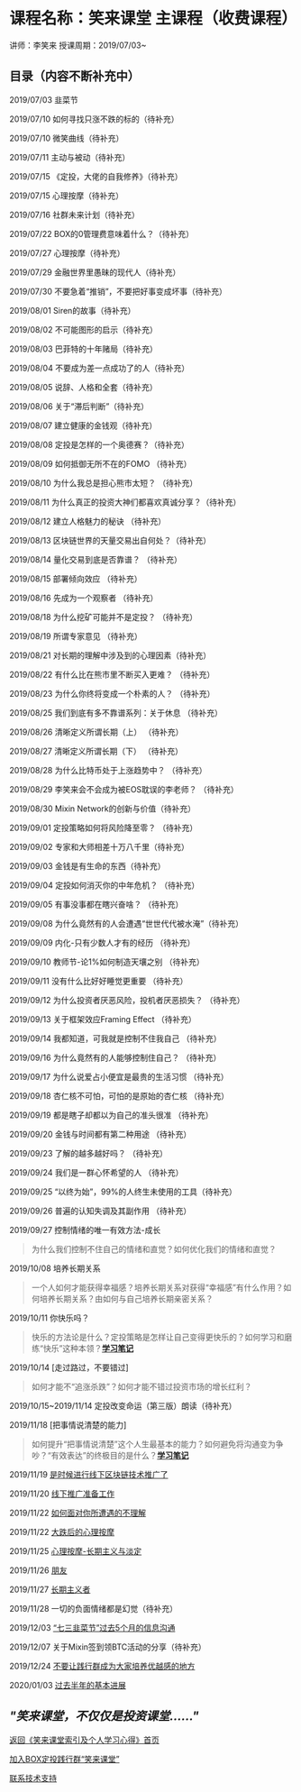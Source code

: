 # 课程名称：笑来课堂 主课程（收费课程）

讲师：李笑来 授课周期：2019/07/03~

## 目录（内容不断补充中）

2019/07/03 韭菜节

2019/07/10 如何寻找只涨不跌的标的（待补充）

2019/07/10 微笑曲线（待补充）

2019/07/11 主动与被动（待补充）

2019/07/15 《定投，大佬的自我修养》（待补充）

2019/07/15 心理按摩（待补充）

2019/07/16 社群未来计划（待补充）

2019/07/22 BOX的0管理费意味着什么？（待补充）

2019/07/27 心理按摩（待补充）

2019/07/29 金融世界里愚昧的现代人（待补充）

2019/07/30 不要急着“推销”，不要把好事变成坏事（待补充）

2019/08/01 Siren的故事（待补充）

2019/08/02 不可能图形的启示（待补充）

2019/08/03 巴菲特的十年赌局（待补充）

2019/08/04 不要成为差一点成功了的人（待补充）

2019/08/05 说辞、人格和全套（待补充）

2019/08/06 关于“滞后判断”（待补充）

2019/08/07 建立健康的金钱观（待补充）

2019/08/08 定投是怎样的一个奥德赛？（待补充）

2019/08/09 如何抵御无所不在的FOMO （待补充）

2019/08/10 为什么我总是担心熊市太短？ （待补充）

2019/08/11 为什么真正的投资大神们都喜欢真诚分享？（待补充） 

2019/08/12 建立人格魅力的秘诀 （待补充）

2019/08/13 区块链世界的天量交易出自何处？（待补充） 

2019/08/14 量化交易到底是否靠谱？ （待补充）

2019/08/15 部署倾向效应 （待补充）

2019/08/16 先成为一个观察者 （待补充）

2019/08/18 为什么挖矿可能并不是定投？ （待补充）

2019/08/19 所谓专家意见 （待补充）

2019/08/21 对长期的理解中涉及到的心理因素（待补充） 

2019/08/22 有什么比在熊市里不断买入更难？ （待补充）

2019/08/23 为什么你终将变成一个朴素的人？ （待补充）

2019/08/25 我们到底有多不靠谱系列：关于休息 （待补充）

2019/08/26 清晰定义所谓长期（上） （待补充）

2019/08/27 清晰定义所谓长期（下） （待补充）

2019/08/28 为什么比特币处于上涨趋势中？ （待补充）

2019/08/29 李笑来会不会成为被EOS耽误的李老师？ （待补充）

2019/08/30 Mixin Network的创新与价值（待补充）

2019/09/01 定投策略如何将风险降至零？ （待补充）

2019/09/02 专家和大师相差十万八千里（待补充）

2019/09/03 金钱是有生命的东西（待补充）

2019/09/04 定投如何消灭你的中年危机？ （待补充）

2019/09/05 有事没事都在瞎兴奋啥？ （待补充）

2019/09/08 为什么竟然有的人会遭遇“世世代代被水淹”（待补充） 

2019/09/09 内化-只有少数人才有的经历 （待补充）

2019/09/10 教师节-论1%如何制造天壤之别 （待补充）

2019/09/11 没有什么比好好睡觉更重要 （待补充）

2019/09/12 为什么投资者厌恶风险，投机者厌恶损失？ （待补充）

2019/09/13 关于框架效应Framing Effect （待补充）

2019/09/14 我都知道，可我就是控制不住我自己 （待补充）

2019/09/16 为什么竟然有的人能够控制住自己？ （待补充）

2019/09/17 为什么说爱占小便宜是最贵的生活习惯 （待补充）

2019/09/18 杏仁核不可怕，可怕的是原始的杏仁核 （待补充）

2019/09/19 都是瞎子却都以为自己的准头很准 （待补充）

2019/09/20 金钱与时间都有第二种用途 （待补充）

2019/09/23 了解的越多越好吗？ （待补充）

2019/09/24 我们是一群心怀希望的人 （待补充）

2019/09/25 “以终为始”，99%的人终生未使用的工具（待补充）

2019/09/26 普遍的认知失调及其副作用 （待补充）

2019/09/27 控制情绪的唯一有效方法-成长

> 为什么我们控制不住自己的情绪和直觉？如何优化我们的情绪和直觉？

2019/10/08 培养长期关系

> 一个人如何才能获得幸福感？培养长期关系对获得“幸福感”有什么作用？如何培养长期关系？由如何与自己培养长期亲密关系？

2019/10/11 你快乐吗？

> 快乐的方法论是什么？定投策略是怎样让自己变得更快乐的？如何学习和磨练“快乐”这种本领？[**学习笔记**](/xiaolai-main-course-private/20191011-private-course-are-you-happy.md)

2019/10/14 [走过路过，不要错过]

> 如何才能不“追涨杀跌”？如何才能不错过投资市场的增长红利？

2019/10/15~2019/11/14 定投改变命运（第三版）朗读（待补充）

2019/11/18 [把事情说清楚的能力]

> 如何提升“把事情说清楚”这个人生最基本的能力？如何避免将沟通变为争吵？“有效表达”的终极目的是什么？[**学习笔记**](/xiaolai-main-course-private/20191118-private-course-explain-clearly.md)

2019/11/19 [是时候进行线下区块链技术推广了](/xiaolai-main-course-private/20191119-private-course-time-to-promote.md)

2019/11/20 [线下推广准备工作](/xiaolai-main-course-private/20191120-private-course-preparation.md)

2019/11/22 [如何面对你所遭遇的不理解](/xiaolai-main-course-private/20191122-private-course-misunderstanding.md)

2019/11/22 [大跌后的心理按摩](/xiaolai-main-course-private/20191122-private-course-take-it-easy.md)

2019/11/25 [心理按摩-长期主义与淡定](/xiaolai-main-course-private/20191125-private-course-long-term.md)

2019/11/26 [朋友](/xiaolai-main-course-private/20191126-private-course-friends.md)

2019/11/27 [长期主义者](/xiaolai-main-course-private/20191127-private-course-the-person-who-admire-long-term.md)

2019/11/28 一切的负面情绪都是幻觉（待补充）

2019/12/03 [“七三韭菜节”过去5个月的信息沟通](/xiaolai-main-course-private/20191203-private-course-last-five-months.md)

2019/12/07 关于Mixin签到领BTC活动的分享（待补充）

2019/12/24 [不要让践行群成为大家培养优越感的地方](xiaolai-main-course-private/20191224-private-course-superiority.md)

2020/01/03 [过去半年的基本进展](xiaolai-main-course-private/20200103-private-course-semi-annual-summary.md)

## ***"笑来课堂，不仅仅是投资课堂……"***

[返回《笑来课堂索引及个人学习心得》首页](/README.md)

[加入BOX定投践行群“笑来课堂”](/xiaolai-class.md)

[联系技术支持](/contact-info.md)
